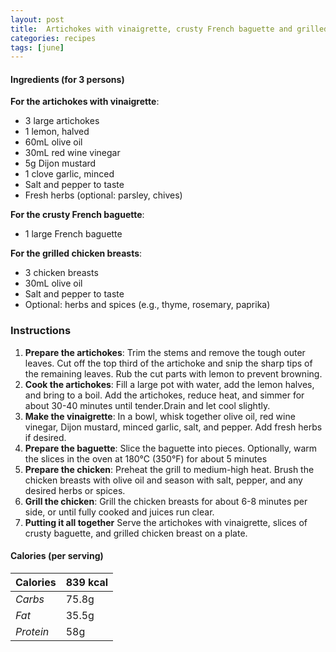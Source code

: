 ```yaml
---
layout: post
title:  Artichokes with vinaigrette, crusty French baguette and grilled chicken breasts
categories: recipes
tags: [june]
---
```


#### Ingredients (for 3 persons)

**For the artichokes with vinaigrette**:
- 3 large artichokes
- 1 lemon, halved
- 60mL olive oil
- 30mL red wine vinegar
- 5g Dijon mustard
- 1 clove garlic, minced
- Salt and pepper to taste
- Fresh herbs (optional: parsley, chives)

**For the crusty French baguette**:
- 1 large French baguette

**For the grilled chicken breasts**:
- 3 chicken breasts
- 30mL olive oil
- Salt and pepper to taste
- Optional: herbs and spices (e.g., thyme, rosemary, paprika)

### Instructions

1. **Prepare the artichokes**:
Trim the stems and remove the tough outer leaves. Cut off the top third of the artichoke and snip the sharp tips of the remaining leaves. Rub the cut parts with lemon to prevent browning.
2. **Cook the artichokes**:
Fill a large pot with water, add the lemon halves, and bring to a boil. Add the artichokes, reduce heat, and simmer for about 30-40 minutes until tender.Drain and let cool slightly.
3. **Make the vinaigrette**:
In a bowl, whisk together olive oil, red wine vinegar, Dijon mustard, minced garlic, salt, and pepper. Add fresh herbs if desired.
4. **Prepare the baguette**:
Slice the baguette into pieces.
Optionally, warm the slices in the oven at 180°C (350°F) for about 5 minutes
5. **Prepare the chicken**:
Preheat the grill to medium-high heat. Brush the chicken breasts with olive oil and season with salt, pepper, and any desired herbs or spices.
6. **Grill the chicken**:
Grill the chicken breasts for about 6-8 minutes per side, or until fully cooked and juices run clear.
7. **Putting it all together**
Serve the artichokes with vinaigrette, slices of crusty baguette, and grilled chicken breast on a plate.

#### Calories (per serving)

| **Calories** | 839 kcal |
| ----------- | ----------- |
| *Carbs* | 75.8g |
| *Fat* | 35.5g |
| *Protein* | 58g |